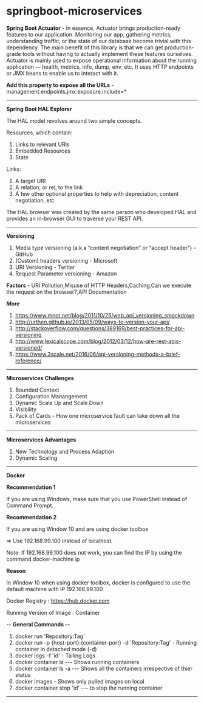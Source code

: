 # springboot-microservices

**Spring Boot Actuator** - In essence, Actuator brings production-ready features to our application.
Monitoring our app, gathering metrics, understanding traffic, or the state of our database become trivial with this dependency.
The main benefit of this library is that we can get production-grade tools without having to actually implement these features ourselves.
Actuator is mainly used to expose operational information about the running application — health, metrics, info, dump, env, etc. It uses HTTP endpoints or JMX beans to enable us to interact with it.

**Add this property to expose all the URLs** - management.endpoints.jmx.exposure.include=*

---
**Spring Boot HAL Explorer** 

The HAL model revolves around two simple concepts.

Resources, which contain:
1. Links to relevant URIs
2. Embedded Resources
3. State

Links:
1. A target URI
2. A relation, or rel, to the link
3. A few other optional properties to help with depreciation, content negotiation, etc

The HAL browser was created by the same person who developed HAL and provides an in-browser GUI to traverse your REST API.

---

**Versioning**

1. Media type versioning (a.k.a “content negotiation” or “accept header”) - GitHub
2. (Custom) headers versioning - Microsoft
3. URI Versioning - Twitter
4. Request Parameter versioning - Amazon

**Factors** - URI Pollution,Misuse of HTTP Headers,Caching,Can we execute the request on the browser?,API Documentation

***More***
1. https://www.mnot.net/blog/2011/10/25/web_api_versioning_smackdown
2. http://urthen.github.io/2013/05/09/ways-to-version-your-api/
3. http://stackoverflow.com/questions/389169/best-practices-for-api-versioning
4. http://www.lexicalscope.com/blog/2012/03/12/how-are-rest-apis-versioned/
5. https://www.3scale.net/2016/06/api-versioning-methods-a-brief-reference/

---

**Microservices Challenges**

1. Bounded Context
2. Configuration Manangement
3. Dynamic Scale Up and Scale Down
4. Visibility
5. Pack of Cards - How one microservice fault can take down all the microservices

---
**Microservices Advantages**

1. New Technology and Process Adaption
2. Dynamic Scaling

---
**Docker**

**Recommendation 1**

If you are using Windows, make sure that you use PowerShell instead of Command Prompt.

**Recommendation 2**

If you are using Window 10 and are using docker toolbox

=> Use 192.168.99.100 instead of localhost.

Note: If 192.168.99.100 does not work, you can find the IP by using the command docker-machine ip

**Reason**

In Window 10 when using docker toolbox, docker is configured to use the default machine with IP 192.168.99.100

Docker Registry : https://hub.docker.com

Running Version of Image : Container

**-- General Commands --**

1. docker run 'Repository:Tag'
2. docker run -p {host-port}:{container-port} -d 'Repository:Tag' - Running container in detached mode (-d)
3. docker logs -f 'id' - Tailing Logs
4. docker container ls --- Shows running containers
5. docker container ls -a --- Shows all the containers irrespective of thier status
6. docker images - Shows only pulled images on local
7. docker container stop 'id' --- to stop the running container


---


